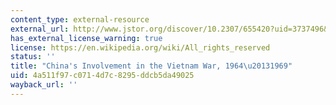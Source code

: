 ```yaml
---
content_type: external-resource
external_url: http://www.jstor.org/discover/10.2307/655420?uid=3737496&uid=2129&uid=2&uid=70&uid=4&sid=21100698856901
has_external_license_warning: true
license: https://en.wikipedia.org/wiki/All_rights_reserved
status: ''
title: "China's Involvement in the Vietnam War, 1964\u20131969"
uid: 4a511f97-c071-4d7c-8295-ddcb5da49025
wayback_url: ''
---
```

